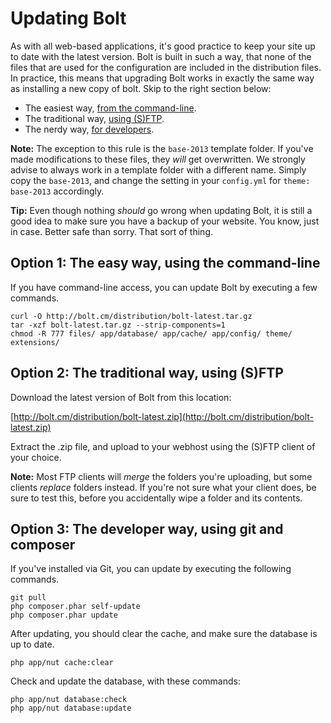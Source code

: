 Updating Bolt
=============

As with all web-based applications, it's good practice to keep your site up to date with
the latest version. Bolt is built in such a way, that none of the files that are used for
the configuration are included in the distribution files. In practice, this means that
upgrading Bolt works in exactly the same way as installing a new copy of bolt. Skip to the
right section below:

  - The easiest way, [from the command-line](#option-1-the-easy-way-using-the-command-line).
  - The traditional way, [using (S)FTP](#option-2-the-traditional-way-using-sftp).
  - The nerdy way, [for developers](#option-3-the-developer-way-using-git-and-composer).

<p class="note"><strong>Note:</strong> The exception to this rule is the
<code>base-2013</code> template folder. If you've made modifications to these files, they
<em>will</em> get overwritten. We strongly advise to always work in a template folder with
a different name. Simply copy the <code>base-2013</code>, and change the setting in your
<code>config.yml</code> for <code>theme: base-2013</code> accordingly.</p>


<p class="tip"><strong>Tip:</strong> Even though nothing <em>should</em> go wrong when
updating Bolt, it is still a good idea to make sure you have a backup of your website. You
know, just in case. Better safe than sorry. That sort of thing.</p>

Option 1: The easy way, using the command-line
----------------------------------------------

If you have command-line access, you can update Bolt by executing a few commands.

```
curl -O http://bolt.cm/distribution/bolt-latest.tar.gz
tar -xzf bolt-latest.tar.gz --strip-components=1
chmod -R 777 files/ app/database/ app/cache/ app/config/ theme/ extensions/
```


Option 2: The traditional way, using (S)FTP
-------------------------------------------

Download the latest version of Bolt from this location:

[http://bolt.cm/distribution/bolt-latest.zip](http://bolt.cm/distribution/bolt-latest.zip)

Extract the .zip file, and upload to your webhost using the (S)FTP client of
your choice.

<p class="note"><strong>Note:</strong> Most FTP clients will <em>merge</em> the folders
you're uploading, but some clients <em>replace</em> folders instead. If you're not sure
what your client does, be sure to test this, before you accidentally wipe a folder and its
contents.</p>

Option 3: The developer way, using git and composer
---------------------------------------------------

If you've installed via Git, you can update by executing the following commands. 

```
git pull
php composer.phar self-update
php composer.phar update
```

After updating, you should clear the cache, and make sure the database is up to date.

```
php app/nut cache:clear
```

Check and update the database, with these commands:

```
php app/nut database:check
php app/nut database:update
```
